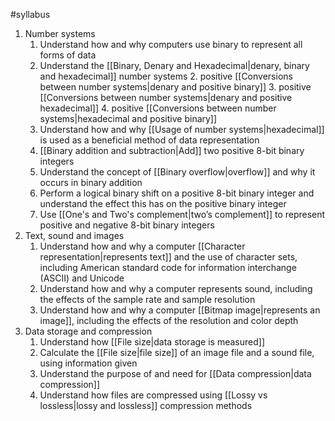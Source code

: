 #syllabus

1. Number systems
	1. Understand how and why computers use binary to represent all forms of data 
	2. Understand the [[Binary, Denary and Hexadecimal|denary, binary and hexadecimal]] number systems 
		2. positive [[Conversions between number systems|denary and positive binary]] 
		3. positive [[Conversions between number systems|denary and positive hexadecimal]]
		4. positive [[Conversions between number systems|hexadecimal and positive binary]] 
	3. Understand how and why [[Usage of number systems|hexadecimal]] is used as a beneficial method of data representation 
	4. [[Binary addition and subtraction|Add]] two positive 8-bit binary integers
	5. Understand the concept of [[Binary overflow|overflow]] and why it occurs in binary addition
	6. Perform a logical binary shift on a positive 8-bit binary integer and understand the effect this has on the positive binary integer
	7. Use [[One's and Two's complement|two’s complement]] to represent positive and negative 8-bit binary integers
2. Text, sound and images
	1. Understand how and why a computer [[Character representation|represents text]] and the use of character sets, including American standard code for information interchange (ASCII) and Unicode
	2. Understand how and why a computer represents sound, including the effects of the sample rate and sample resolution
	3. Understand how and why a computer [[Bitmap image|represents an image]], including the effects of the resolution and color depth
3. Data storage and compression
	1. Understand how [[File size|data storage is measured]]
	2. Calculate the [[File size|file size]] of an image file and a sound file, using information given
	3. Understand the purpose of and need for [[Data compression|data compression]]
	4. Understand how files are compressed using [[Lossy vs lossless|lossy and lossless]] compression methods


